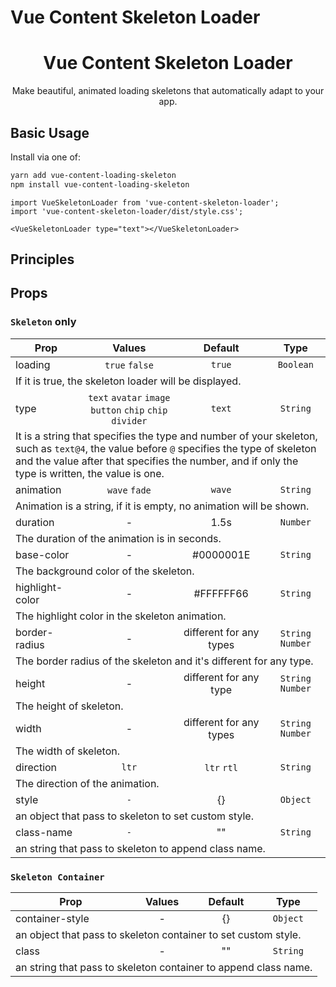 # Vue Content Skeleton Loader
<div align="center">
    <h1 align="center">Vue Content Skeleton Loader</h1>
    <p align="center">
        Make beautiful, animated loading skeletons that automatically adapt to your app.
    </p>
</div>

## Basic Usage

Install via one of:

```bash
yarn add vue-content-loading-skeleton
npm install vue-content-loading-skeleton
```

```tsx
import VueSkeletonLoader from 'vue-content-skeleton-loader';
import 'vue-content-skeleton-loader/dist/style.css';

<VueSkeletonLoader type="text"></VueSkeletonLoader>
```

## Principles

## Props

### `Skeleton` only

<table>
    <thead>
        <tr>
            <th>Prop</th>
            <th>Values</th>
            <th>Default</th>
            <th>Type</th>
        </tr>
    </thead>
    <tbody>
        <tr>
            <td>
                loading
            </td>
            <td align="center">
                <code>true</code>
                <code>false</code>
            </td>
            <td align="center">
                <code>true</code>
            </td>
            <td align="center">
                <code>Boolean</code>
            </td>
        <tr>
            <td colspan="4">
                If it is true, the skeleton loader will be displayed.
            </td>
        </tr>
        <tr>
            <td>
                type
            </td>
            <td align="center">
                <code>text</code>
                <code>avatar</code>
                <code>image</code>
                <code>button</code>
                <code>chip</code>
                <code>chip</code>
                <code>divider</code>
            </td>
            <td align="center">
                <code>text</code>
            </td>
            <td align="center">
                <code>String</code>
            </td>
        <tr>
            <td colspan="4">
                It is a string that specifies the type and number of your skeleton, such as <code>text@4</code>,
                the value before <code>@</code> specifies the type of skeleton and the value after that specifies the number, 
                and if only the type is written, the value is one.
            </td>
        </tr>
        <tr>
            <td>
                animation
            </td>
            <td align="center">
                <code>wave</code>
                <code>fade</code>
            </td>
            <td align="center">
                <code>wave</code>
            </td>
            <td align="center">
                <code>String</code>
            </td>
        <tr>
            <td colspan="4">
                Animation is a string, if it is empty, no animation will be shown.
            </td>
        </tr>
        <tr>
            <td>
                duration
            </td>
            <td align="center">
               -
            </td>
            <td align="center">
               1.5s
            </td>
            <td align="center">
                <code>Number</code>
            </td>
        <tr>
            <td colspan="4">
                The duration of the animation is in seconds.
            </td>
        </tr>
        <tr>
            <td>
                base-color
            </td>
            <td align="center">
               -
            </td>
            <td align="center">
              #0000001E
            </td>
            <td align="center">
                <code>String</code>
            </td>
        <tr>
            <td colspan="4">
                The background color of the skeleton.
            </td>
        </tr>
        <tr>
            <td>
                highlight-color
            </td>
            <td align="center">
               -
            </td>
            <td align="center">
               #FFFFFF66
            </td>
            <td align="center">
                <code>String</code>
            </td>
        <tr>
            <td colspan="4">
                The highlight color in the skeleton animation.
            </td>
        </tr>
        <tr>
            <td>
                border-radius
            </td>
            <td align="center">
               -
            </td>
            <td align="center">
               different for any types
            </td>
            <td align="center">
                <code>String</code>
                <code>Number</code>
            </td>
        <tr>
            <td colspan="4">
                The border radius of the skeleton and it's different for any type.
            </td>
        </tr>
        <tr>
            <td>
                height
            </td>
            <td align="center">
               -
            </td>
            <td align="center">
               different for any type
            </td>
            <td align="center">
                <code>String</code>
                <code>Number</code>
            </td>
        <tr>
            <td colspan="4">
                The height of skeleton.
            </td>
        </tr>
        <tr>
            <td>
                width
            </td>
            <td align="center">
               -
            </td>
            <td align="center">
               different for any types
            </td>
            <td align="center">
                <code>String</code>
                <code>Number</code>
            </td>
        <tr>
            <td colspan="4">
                The width of skeleton.
            </td>
        </tr>
        <tr>
            <td>
                direction
            </td>
            <td align="center">
               <code>ltr</code>
            </td>
            <td align="center">
                <code>ltr</code>
                <code>rtl</code>
            </td>
            <td align="center">
                <code>String</code>
            </td>
        <tr>
            <td colspan="4">
               The direction of the animation.
            </td>
        </tr>
        <tr>
            <td>
                style
            </td>
            <td align="center">
               <code>-</code>
            </td>
            <td align="center">
                {}
            </td>
            <td align="center">
                <code>Object</code>
            </td>
        <tr>
            <td colspan="4">
                an object that pass to skeleton to set custom style.
            </td>
        </tr>
        <tr>
            <td>
                class-name
            </td>
            <td align="center">
               <code>-</code>
            </td>
            <td align="center">
                ""
            </td>
            <td align="center">
                <code>String</code>
            </td>
        <tr>
            <td colspan="4">
                an string that pass to skeleton to append class name.
            </td>
        </tr>
    </tbody>
</table>

### `Skeleton Container`

<table>
    <thead>
        <tr>
            <th>Prop</th>
            <th>Values</th>
            <th>Default</th>
            <th>Type</th>
        </tr>
    </thead>
    <tbody>
        <tr>
            <td>
                container-style
            </td>
            <td align="center">
                -
            </td>
            <td align="center">
                {}
            </td>
            <td align="center">
                <code>Object</code>
            </td>
        <tr>
            <td colspan="4">
                an object that pass to skeleton container to set custom style.
            </td>
        </tr>
        <tr>
            <td>
                class
            </td>
            <td align="center">
                -
            </td>
            <td align="center">
                ""
            </td>
            <td align="center">
                <code>String</code>
            </td>
        <tr>
            <td colspan="4">
                an string that pass to skeleton container to append class name.
            </td>
        </tr>
    </tbody>
</table>
